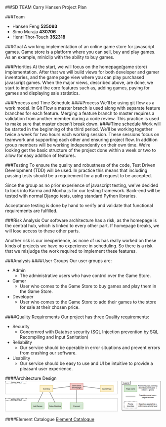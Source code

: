 #WSD TEAM Carry Hansen Project Plan
 
###Team
* Hansen Feng **525093**
* Simo Muraja **430706**
* Henri Thor-Touch **352318**
 
###Goal
A working implementation of an online game store for javascript games.
Game store is a platform where you can sell, buy and play games.
As an example, miniclip with the ability to buy games. 

###Priorities
At the start, we will focus on the homepage(game store) implementation. 
After that we will build views for both developer and gamer inventories, and the game page view where you can play purchased javascript games. When the major views, described above, are done, we start to implement the core features such as, adding games, paying for games and displaying sale statistics.

###Process and Time Schedule
####Process
We’ll be using git flow as a work model. In Git Flow a master branch is used along with separate feature branches for each feature. Merging a feature branch to master requires a validation from another member during a code review. This practice is used to make sure that master doesn’t break down.
####Time schedule
Work will be started in the beginning of the third period. We’ll be working together twice a week for two hours each working session. These sessions focus on teamwork and supporting each other and ensuring project flow. In addition group members will be working independently on their own time. We’re looking get the basic structure of the project done within a week or two to allow for easy addition of features.

###Testing
To ensure the quality and robustness of the code, Test Driven Development (TDD) will be used. In practice this means that including passing tests should be a requirement for a pull request to be accepted.

Since the group as no prior experience of javascript testing, we've decided to look into Karma and Mocha.js for our testing framework. Back-end will be tested with normal Django tests, using standard Python libraries.

Acceptance testing is done by hand to verify and validate that functional requirements are fulfilled.

###Risk Analysis
Our software architecture has a risk, as the homepage is the central hub, which is linked to every other part. If homepage breaks, we will lose access to these other parts.

Another risk is our inexperience, as none of us has really worked on these kinds of projects we have no experience in scheduling. So there is a risk that we misjudge the work required to implement these features.

###Analysis
####User Groups
Our user groups are:
* Admin
  * The administrative users who have control over the Game Store.
* Gamer
  * User who comes to the Game Store to buy games and play them in the Game Store.
* Developer
  * User who comes to the Game Store to add their games to the store for sale at their chosen price.

####Quality Requirements
Our project has three Quality requirements:
* Security
  * Concernred with Databse security (SQL Injection prevention by SQL Recompiling and Input Sanitation)
* Reliability
  * Our service should be operable in error situations and prevent errors from crashing our software.
* Usability
  * Our service should be easy to use and UI be intuitive to provide a pleasant user experience.

####Architecture Design
![Architecture Design](./architecture.png)

####Element Catalogue
[Element Catalogue](./element_catalogue.pdf)
